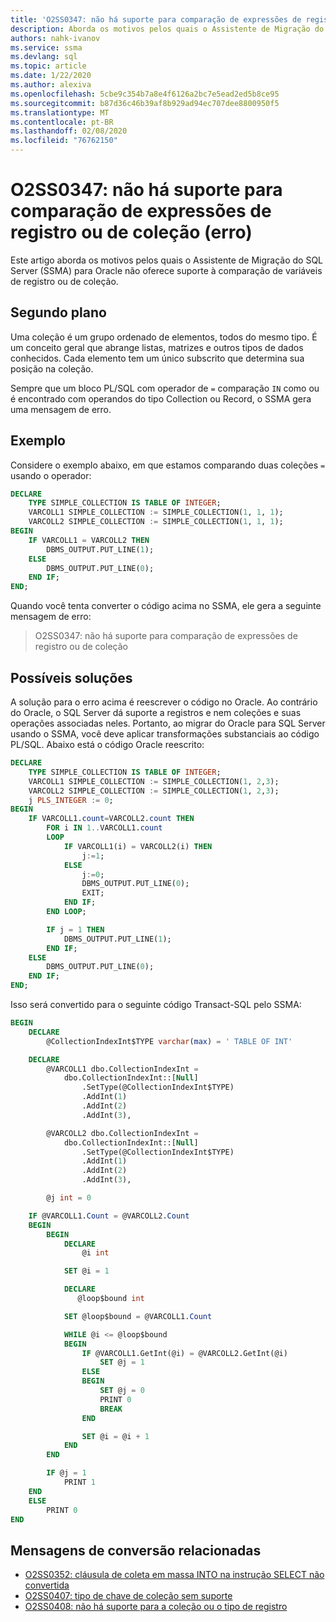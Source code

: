 ```yaml
---
title: 'O2SS0347: não há suporte para comparação de expressões de registro ou de coleção (erro)'
description: Aborda os motivos pelos quais o Assistente de Migração do SQL Server (SSMA) para Oracle não oferece suporte à comparação de variáveis de registro ou de coleção.
authors: nahk-ivanov
ms.service: ssma
ms.devlang: sql
ms.topic: article
ms.date: 1/22/2020
ms.author: alexiva
ms.openlocfilehash: 5cbe9c354b7a8e4f6126a2bc7e5ead2ed5b8ce95
ms.sourcegitcommit: b87d36c46b39af8b929ad94ec707dee8800950f5
ms.translationtype: MT
ms.contentlocale: pt-BR
ms.lasthandoff: 02/08/2020
ms.locfileid: "76762150"
---
```

# <a name="o2ss0347-comparison-of-record-or-collection-expressions-is-not-supported-error"></a>O2SS0347: não há suporte para comparação de expressões de registro ou de coleção (erro)

Este artigo aborda os motivos pelos quais o Assistente de Migração do SQL Server (SSMA) para Oracle não oferece suporte à comparação de variáveis de registro ou de coleção.

## <a name="background"></a>Segundo plano

Uma coleção é um grupo ordenado de elementos, todos do mesmo tipo. É um conceito geral que abrange listas, matrizes e outros tipos de dados conhecidos. Cada elemento tem um único subscrito que determina sua posição na coleção.

Sempre que um bloco PL/SQL com operador de `=` comparação `IN` como ou é encontrado com operandos do tipo Collection ou Record, o SSMA gera uma mensagem de erro.

## <a name="example"></a>Exemplo

Considere o exemplo abaixo, em que estamos comparando duas coleções `=` usando o operador:

```sql
DECLARE
    TYPE SIMPLE_COLLECTION IS TABLE OF INTEGER;
    VARCOLL1 SIMPLE_COLLECTION := SIMPLE_COLLECTION(1, 1, 1);
    VARCOLL2 SIMPLE_COLLECTION := SIMPLE_COLLECTION(1, 1, 1);
BEGIN
    IF VARCOLL1 = VARCOLL2 THEN
        DBMS_OUTPUT.PUT_LINE(1);
    ELSE
        DBMS_OUTPUT.PUT_LINE(0);
    END IF;
END;
```

Quando você tenta converter o código acima no SSMA, ele gera a seguinte mensagem de erro:

> O2SS0347: não há suporte para comparação de expressões de registro ou de coleção

## <a name="possible-remedies"></a>Possíveis soluções

A solução para o erro acima é reescrever o código no Oracle. Ao contrário do Oracle, o SQL Server dá suporte a registros e nem coleções e suas operações associadas neles. Portanto, ao migrar do Oracle para SQL Server usando o SSMA, você deve aplicar transformações substanciais ao código PL/SQL. Abaixo está o código Oracle reescrito:

```sql
DECLARE
    TYPE SIMPLE_COLLECTION IS TABLE OF INTEGER;
    VARCOLL1 SIMPLE_COLLECTION := SIMPLE_COLLECTION(1, 2,3);
    VARCOLL2 SIMPLE_COLLECTION := SIMPLE_COLLECTION(1, 2,3);
    j PLS_INTEGER := 0;
BEGIN
    IF VARCOLL1.count=VARCOLL2.count THEN
        FOR i IN 1..VARCOLL1.count
        LOOP
            IF VARCOLL1(i) = VARCOLL2(i) THEN
                j:=1;
            ELSE
                j:=0;
                DBMS_OUTPUT.PUT_LINE(0);
                EXIT;
            END IF;
        END LOOP;

        IF j = 1 THEN
            DBMS_OUTPUT.PUT_LINE(1);
        END IF;
    ELSE
        DBMS_OUTPUT.PUT_LINE(0);
    END IF;
END;
```

Isso será convertido para o seguinte código Transact-SQL pelo SSMA:

```sql
BEGIN
    DECLARE
        @CollectionIndexInt$TYPE varchar(max) = ' TABLE OF INT'

    DECLARE
        @VARCOLL1 dbo.CollectionIndexInt =
            dbo.CollectionIndexInt::[Null]
                .SetType(@CollectionIndexInt$TYPE)
                .AddInt(1)
                .AddInt(2)
                .AddInt(3),

        @VARCOLL2 dbo.CollectionIndexInt =
            dbo.CollectionIndexInt::[Null]
                .SetType(@CollectionIndexInt$TYPE)
                .AddInt(1)
                .AddInt(2)
                .AddInt(3),

        @j int = 0

    IF @VARCOLL1.Count = @VARCOLL2.Count
    BEGIN
        BEGIN
            DECLARE
                @i int

            SET @i = 1

            DECLARE
               @loop$bound int

            SET @loop$bound = @VARCOLL1.Count

            WHILE @i <= @loop$bound
            BEGIN
                IF @VARCOLL1.GetInt(@i) = @VARCOLL2.GetInt(@i)
                    SET @j = 1
                ELSE
                BEGIN
                    SET @j = 0
                    PRINT 0
                    BREAK
                END

                SET @i = @i + 1
            END
        END

        IF @j = 1
            PRINT 1
    END
    ELSE
        PRINT 0
END
```

## <a name="related-conversion-messages"></a>Mensagens de conversão relacionadas

* [O2SS0352: cláusula de coleta em massa INTO na instrução SELECT não convertida](o2ss0352.md)
* [O2SS0407: tipo de chave de coleção sem suporte](o2ss0407.md)
* [O2SS0408: não há suporte para a coleção ou o tipo de registro](o2ss0408.md)
